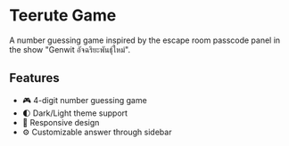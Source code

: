 # Teerute Game

A number guessing game inspired by the escape room passcode panel in the show "Genwit อัจฉริยะพันธุ์ใหม่".

## Features

- 🎮 4-digit number guessing game
- 🌓 Dark/Light theme support
- 📱 Responsive design
- ⚙️ Customizable answer through sidebar

